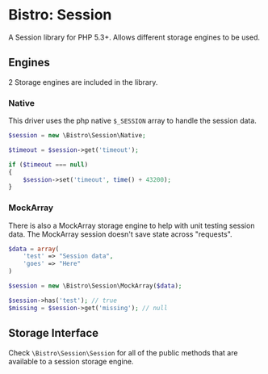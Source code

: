 # Bistro: Session

A Session library for PHP 5.3+. Allows different storage engines to be used.

## Engines

2 Storage engines are included in the library.

### Native

This driver uses the php native `$_SESSION` array to handle the session data.

``` php
$session = new \Bistro\Session\Native;

$timeout = $session->get('timeout');

if ($timeout === null)
{
	$session->set('timeout', time() + 43200);
}
```
### MockArray

There is also a MockArray storage engine to help with unit testing session data.
The MockArray session doesn't save state across "requests".

``` php
$data = array(
	'test' => "Session data",
	'goes' => "Here"
)

$session = new \Bistro\Session\MockArray($data);

$session->has('test'); // true
$missing = $session->get('missing'); // null
```

## Storage Interface

Check `\Bistro\Session\Session` for all of the public methods that are available
to a session storage engine.
